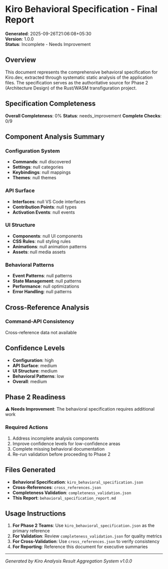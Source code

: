 # Kiro Behavioral Specification - Final Report

**Generated**: 2025-09-26T21:06:08+05:30  
**Version**: 1.0.0  
**Status**: Incomplete - Needs Improvement

## Overview

This document represents the comprehensive behavioral specification for Kiro.dev, extracted through systematic static analysis of the application files. The specification serves as the authoritative source for Phase 2 (Architecture Design) of the Rust/WASM transfiguration project.

## Specification Completeness

**Overall Completeness**: 0%
**Status**: needs_improvement
**Complete Checks**: 0/9

## Component Analysis Summary

### Configuration System
- **Commands**: null discovered
- **Settings**: null categories
- **Keybindings**: null mappings
- **Themes**: null themes

### API Surface
- **Interfaces**: null VS Code interfaces
- **Contribution Points**: null types
- **Activation Events**: null events

### UI Structure
- **Components**: null UI components
- **CSS Rules**: null styling rules
- **Animations**: null animation patterns
- **Assets**: null media assets

### Behavioral Patterns
- **Event Patterns**: null patterns
- **State Management**: null patterns
- **Performance**: null optimizations
- **Error Handling**: null patterns

## Cross-Reference Analysis

### Command-API Consistency
Cross-reference data not available

## Confidence Levels

- **Configuration**: high
- **API Surface**: medium
- **UI Structure**: medium
- **Behavioral Patterns**: low
- **Overall**: medium

## Phase 2 Readiness

⚠️ **Needs Improvement**: The behavioral specification requires additional work

### Required Actions
1. Address incomplete analysis components
2. Improve confidence levels for low-confidence areas
3. Complete missing behavioral documentation
4. Re-run validation before proceeding to Phase 2

## Files Generated

- **Behavioral Specification**: `kiro_behavioral_specification.json`
- **Cross-References**: `cross_references.json`
- **Completeness Validation**: `completeness_validation.json`
- **This Report**: `behavioral_specification_report.md`

## Usage Instructions

1. **For Phase 2 Teams**: Use `kiro_behavioral_specification.json` as the primary reference
2. **For Validation**: Review `completeness_validation.json` for quality metrics
3. **For Cross-Validation**: Use `cross_references.json` to verify consistency
4. **For Reporting**: Reference this document for executive summaries

---

*Generated by Kiro Analysis Result Aggregation System v1.0.0*
